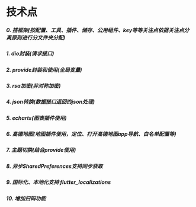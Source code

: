 # 技术点  
##### 0. 搭框架(按配置、工具、插件、储存、公用组件、key等等关注点依据关注点分离原则进行分文件夹分配)  
##### 1. dio封装(请求接口)  
##### 2. provide封装和使用(全局变量)  
##### 3. rsa加密(非对称加密)  
##### 4. json转换(数据接口返回的json处理)  
##### 5. echarts(图表插件使用)    
##### 6. 高德地图(地图插件使用，定位、打开高德地图app导航、白名单配置等)  
##### 7. 主题切换(结合provide使用)  
##### 8. 异步SharedPreferences支持同步获取  
##### 9. 国际化、本地化支持 flutter_localizations  
##### 10. 增加扫码功能  
